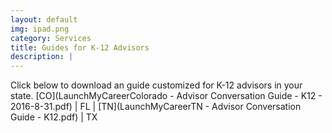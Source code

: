 ```yaml
---
layout: default
img: ipad.png
category: Services
title: Guides for K-12 Advisors
description: |
---
```

  Click below to download an guide customized for K-12 advisors in your state.
  [CO](LaunchMyCareerColorado - Advisor Conversation Guide - K12 - 2016-8-31.pdf) | FL | [TN](LaunchMyCareerTN - Advisor Conversation Guide - K12.pdf) | TX

